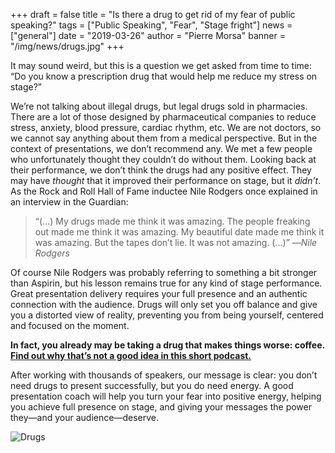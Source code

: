 +++
draft = false
title = "Is there a drug to get rid of my fear of public speaking?"
tags = ["Public Speaking", "Fear", "Stage fright"]
news = ["general"]
date = "2019-03-26"
author = "Pierre Morsa"
banner = "/img/news/drugs.jpg"
+++

It may sound weird, but this is a question we get asked from time to time: “Do you know a prescription drug that would help me reduce my stress on stage?”

We’re not talking about illegal drugs, but legal drugs sold in pharmacies. There are a lot of those designed by pharmaceutical companies to reduce stress, anxiety, blood pressure, cardiac rhythm, etc. We are not doctors, so we cannot say anything about them from a medical perspective. But in the context of presentations, we don’t recommend any. We met a few people who unfortunately thought they couldn’t do without them. Looking back at their performance, we don’t think the drugs had any positive effect. They may have *thought* that it improved their performance on stage, but it *didn’t*. As the Rock and Roll Hall of Fame inductee Nile Rodgers once explained in an interview in the Guardian:

> “(…) My drugs made me think it was amazing. The people freaking out made me think it was amazing. My beautiful date made me think it was amazing. But the tapes don’t lie. It was not amazing. (...)”
> —<cite>Nile Rodgers</cite>

Of course Nile Rodgers was probably referring to something a bit stronger than Aspirin, but his lesson remains true for any kind of stage performance. Great presentation delivery requires your full presence and an authentic connection with the audience. Drugs will only set you off balance and give you a distorted view of reality, preventing you from being yourself, centered and focused on the moment. 

**In fact, you already may be taking a drug that makes things worse: coffee. [Find out why that’s not a good idea in this short podcast.](https://www.ideasonstage.com/revolution/episode-00002/)**

After working with thousands of speakers, our message is clear: you don’t need drugs to present successfully, but you do need energy. A good presentation coach will help you turn your fear into positive energy, helping you achieve full presence on stage, and giving your messages the power they—and your audience—deserve.

![Drugs](/img/news/drugs.jpg)
